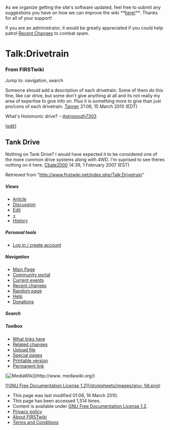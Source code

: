 As we organize getting the site's software updated, feel free to submit any
suggestions you have on how we can improve the wiki
_**_[here!](/index.php/User:Hallry/Suggestions "User:Hallry/Suggestions"
)_**_. Thanks for all of your support!

If you are an administrator, it would be greatly appreciated if you could help
patrol [Recent Changes](/index.php/Special:Recentchanges
"Special:Recentchanges" ) to combat spam.

# Talk:Drivetrain

### From FIRSTwiki

Jump to: navigation, search

Someone should add a description of each drivetrain. Some of them do this
fine, like car drive, but some don't give anything at all and its not really
my area of expertise to give info on. Plus it is something more to give than
just pro/cons of each drivetrain. [Tanner](/index.php/User:TannerLD
"User:TannerLD" ) 21:06, 15 March 2010 (EDT)

What's Holomonic drive? --[Astronouth7303](/index.php/User:Astronouth7303
"User:Astronouth7303" )

[[edit](/index.php?title=Talk:Drivetrain&action=edit&section=1 "Edit section:
Tank Drive" )]

##  Tank Drive

Nothing on Tank Drive? I would have expected it to be considered one of the
more common drive systems along with 4WD. I'm suprised to see theres nothing
on it here. [Cbale2000](/index.php/User:Cbale2000 "User:Cbale2000" ) 14:39, 1
February 2007 (EST)

Retrieved from "<http://www.firstwiki.net/index.php/Talk:Drivetrain>"

##### Views

  * [Article](/index.php/Drivetrain)
  * [Discussion](/index.php/Talk:Drivetrain)
  * [Edit](/index.php?title=Talk:Drivetrain&action=edit)
  * [+](/index.php?title=Talk:Drivetrain&action=edit&section=new)
  * [History](/index.php?title=Talk:Drivetrain&action=history)

##### Personal tools

  * [Log in / create account](/index.php?title=Special:Userlogin&returnto=Talk:Drivetrain)

[](/index.php/Main_Page "Main Page" )

##### Navigation

  * [Main Page](/index.php/Main_Page)
  * [Community portal](/index.php/FIRSTwiki:Community_portal)
  * [Current events](/index.php/Current_events)
  * [Recent changes](/index.php/Special:Recentchanges)
  * [Random page](/index.php/Special:Random)
  * [Help](/index.php/FIRSTwiki:Help)
  * [Donations](/index.php/FIRSTwiki:Site_support)

##### Search



##### Toolbox

  * [What links here](/index.php/Special:Whatlinkshere/Talk:Drivetrain)
  * [Related changes](/index.php/Special:Recentchangeslinked/Talk:Drivetrain)
  * [Upload file](/index.php/Special:Upload)
  * [Special pages](/index.php/Special:Specialpages)
  * [Printable version](/index.php?title=Talk:Drivetrain&printable=yes)
  * [Permanent link](/index.php?title=Talk:Drivetrain&oldid=75675)

[![MediaWiki](/skins/common/images/poweredby_mediawiki_88x31.png)](http://www.
mediawiki.org/)

[![GNU Free Documentation License 1.2](/stylesheets/images/gnu-
fdl.png)](http://www.gnu.org/copyleft/fdl.html)

  * This page was last modified 01:06, 16 March 2010.
  * This page has been accessed 1,514 times.
  * Content is available under [GNU Free Documentation License 1.2](http://www.gnu.org/copyleft/fdl.html "http://www.gnu.org/copyleft/fdl.html" ).
  * [Privacy policy](/index.php/FIRSTwiki:Privacy_policy "FIRSTwiki:Privacy policy" )
  * [About FIRSTwiki](/index.php/FIRSTwiki:About "FIRSTwiki:About" )
  * [Terms and Conditions](/index.php/FIRSTwiki:Terms_and_conditions "FIRSTwiki:Terms and conditions" )

